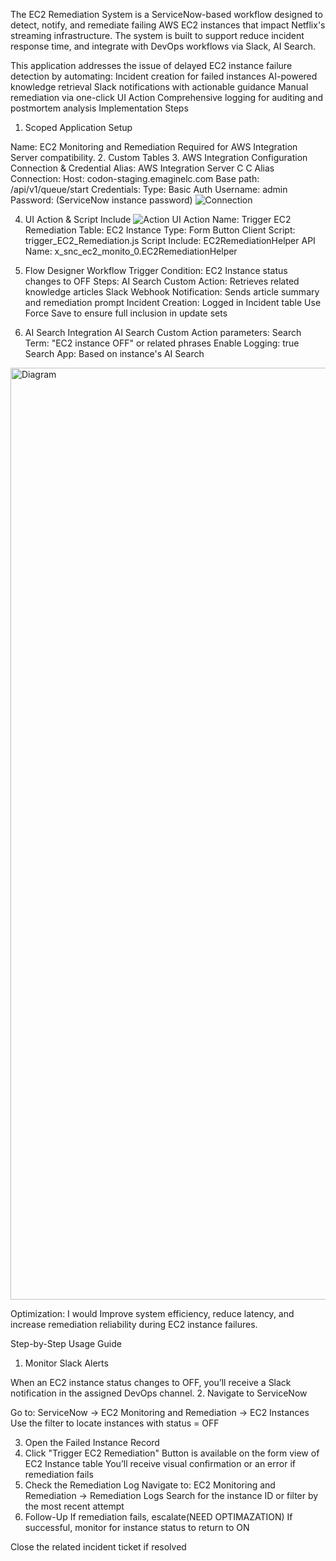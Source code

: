 The EC2 Remediation System is a ServiceNow-based workflow designed to detect, notify, and remediate failing AWS EC2 instances that impact Netflix's streaming infrastructure. The system is built to support  reduce incident response time, and integrate with DevOps workflows via Slack, AI Search.

This application addresses the issue of delayed EC2 instance failure detection by automating:
Incident creation for failed instances
AI-powered knowledge retrieval
Slack notifications with actionable guidance
Manual remediation via one-click UI Action
Comprehensive logging for auditing and postmortem analysis
 Implementation Steps
1. Scoped Application Setup

Name: EC2 Monitoring and Remediation
Required for AWS Integration Server compatibility.
2. Custom Tables
3. AWS Integration Configuration
Connection & Credential Alias: AWS Integration Server C C Alias
Connection:
Host: codon-staging.emaginelc.com
Base path: /api/v1/queue/start
Credentials:
Type: Basic Auth
Username: admin
Password: (ServiceNow instance password)
![Connection](https://github.com/user-attachments/assets/778ab5e7-3e7e-4014-be4d-33ae8f778817)

4. UI Action & Script Include
![Action](https://github.com/user-attachments/assets/d44acef1-c637-4c6d-96b8-005448280af6)
UI Action Name: Trigger EC2 Remediation
  Table: EC2 Instance
   Type: Form Button
Client Script: trigger_EC2_Remediation.js
Script Include: EC2RemediationHelper
API Name: x_snc_ec2_monito_0.EC2RemediationHelper
5. Flow Designer Workflow
Trigger Condition: EC2 Instance status changes to OFF
Steps:
     AI Search Custom Action: Retrieves related knowledge articles
     Slack Webhook Notification: Sends article summary and remediation prompt
     Incident Creation: Logged in Incident table
     Use Force Save to ensure full inclusion in update sets


6. AI Search Integration
AI Search Custom Action parameters:
Search Term: "EC2 instance OFF" or related phrases
Enable Logging: true
Search App: Based on instance's AI Search
<img width="1160" height="1491" alt="Diagram" src="https://github.com/user-attachments/assets/f23ce384-fff3-48e9-90e5-3e418a91cde2" />

Optimization: I would Improve system efficiency, reduce latency, and increase remediation reliability during EC2 instance 
failures.

 Step-by-Step Usage Guide
1. Monitor Slack Alerts

When an EC2 instance status changes to OFF, you’ll receive a Slack notification in the assigned DevOps channel.
2. Navigate to ServiceNow

Go to: ServiceNow → EC2 Monitoring and Remediation → EC2 Instances
Use the filter to locate instances with status = OFF

3. Open the Failed Instance Record
4. Click "Trigger EC2 Remediation"
Button is available on the form view of EC2 Instance table
You’ll receive visual confirmation or an error if remediation fails
5. Check the Remediation Log
Navigate to: EC2 Monitoring and Remediation → Remediation Logs
Search for the instance ID or filter by the most recent attempt
6. Follow-Up
If remediation fails, escalate(NEED OPTIMAZATION) 
If successful, monitor for instance status to return to ON

Close the related incident ticket if resolved

